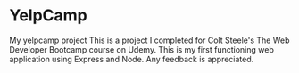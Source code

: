 # YelpCamp
My yelpcamp project
This is a project I completed for Colt Steele's The Web Developer Bootcamp course on Udemy.  This is my first functioning web application using Express and Node.  Any feedback is appreciated.
